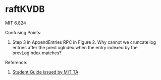 # raftKVDB
MIT 6.824

Confusing Points:
1. Step 3 in AppendEntries RPC in Figure 2. Why cannot we cruncate log entries after the prevLogIndex when the entry indexed by the prevLogIndex matches?

Reference:
1. [Student Guide issued by MIT TA](https://thesquareplanet.com/blog/students-guide-to-raft/)

